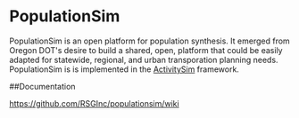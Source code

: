 
PopulationSim
===========

PopulationSim is an open platform for population synthesis.  It emerged
from Oregon DOT's desire to build a shared, open, platform that could be 
easily adapted for statewide, regional, and urban transporation planning 
needs.  PopulationSim is is implemented in the 
[ActivitySim](https://github.com/UDST/activitysim) framework. 

##Documentation

https://github.com/RSGInc/populationsim/wiki
